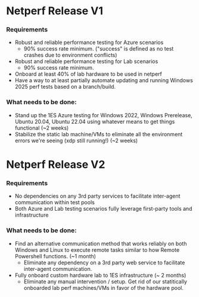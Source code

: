 # Netperf Release V1

### Requirements
- Robust and reliable performance testing for Azure scenarios
    - 90% success rate minimum. ("success" is defined as no test crashes due to environment conflicts)
- Robust and reliable performance testing for Lab scenarios
    - 90% success rate minimum.
- Onboard at least 40% of lab hardware to be used in netperf
- Have a way to at least partially automate updating and running Windows 2025 perf tests based on a branch/build.

### What needs to be done:

- Stand up the 1ES Azure testing for Windows 2022, Windows Prerelease, Ubuntu 20.04, Ubuntu 22.04 using whatever means to get things functional (~2 weeks)
- Stabilize the static lab machine/VMs to eliminate all the environment errors we're seeing (xdp still running!) (~2 weeks)

# Netperf Release V2

### Requirements
- No dependencies on any 3rd party services to facilitate inter-agent communication within test pools
- Both Azure and Lab testing scenarios fully leverage first-party tools and infrastructure

### What needs to be done:

- Find an alternative communication method that works reliably on both Windows and Linux to execute remote tasks similar to how Remote Powershell functions. (~1 month)
    -  Eliminate any dependency on a 3rd party web service to facilitate inter-agent communication.
- Fully onboard custom hardware lab to 1ES infrastructure (~ 2 months)
    - Eliminate any manual intervention / setup. Get rid of our statitically onboarded lab perf machines/VMs in favor of the hardware pool.